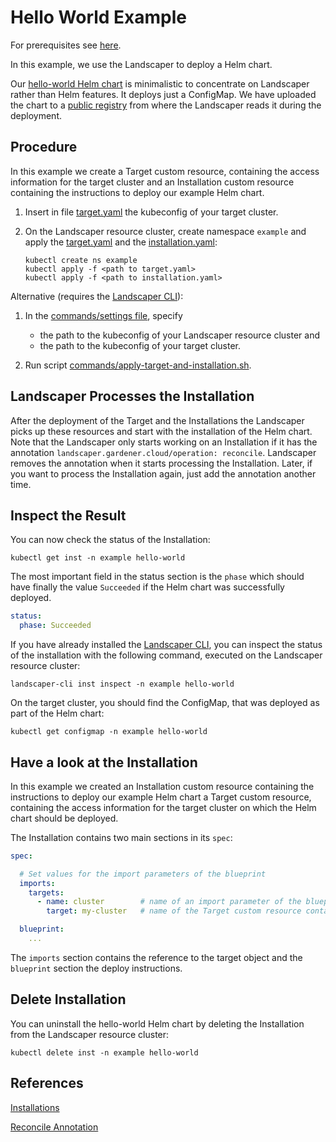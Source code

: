 # Hello World Example

For prerequisites see [here](../../README.md#prerequisites-and-basic-definitions).

In this example, we use the Landscaper to deploy a Helm chart.

Our [hello-world Helm chart](chart/hello-world) is minimalistic to concentrate on Landscaper rather than Helm features. 
It deploys just a ConfigMap. We have uploaded the chart to a 
[public registry](https://eu.gcr.io/gardener-project/landscaper/examples/charts/hello-world:1.0.0) from where the Landscaper 
reads it during the deployment.

## Procedure

In this example we create a Target custom resource, containing the access information for the target cluster and an
Installation custom resource containing the instructions to deploy our example Helm chart. 

1. Insert in file [target.yaml](installation/target.yaml) the kubeconfig of your target cluster.

2. On the Landscaper resource cluster, create namespace `example` and apply 
   the [target.yaml](installation/target.yaml) and the [installation.yaml](installation/installation.yaml):
   
   ```shell
   kubectl create ns example
   kubectl apply -f <path to target.yaml>
   kubectl apply -f <path to installation.yaml>
   ```

Alternative (requires the [Landscaper CLI](https://github.com/gardener/landscapercli)):

1. In the [commands/settings file](./commands/settings), specify 
   - the path to the kubeconfig of your Landscaper resource cluster and
   - the path to the kubeconfig of your target cluster.

2. Run script [commands/apply-target-and-installation.sh](./commands/apply-target-and-installation.sh).

## Landscaper Processes the Installation

After the deployment of the Target and the Installations the Landscaper picks up these resources and start with
the installation of the Helm chart. Note that the Landscaper only starts working on an Installation if it has the 
annotation `landscaper.gardener.cloud/operation: reconcile`. Landscaper removes the annotation when it starts processing
the Installation. Later, if you want to process the Installation again, just add the annotation another time.


## Inspect the Result

You can now check the status of the Installation:

```shell
kubectl get inst -n example hello-world
```

The most important field in the status section is the `phase` which should have finally the value `Succeeded` if the
Helm chart was successfully deployed.

```yaml
status:
  phase: Succeeded
```

If you have already installed the [Landscaper CLI](https://github.com/gardener/landscapercli), 
you can inspect the status of the installation with the following command, executed on the Landscaper resource cluster:

```shell
landscaper-cli inst inspect -n example hello-world
```

On the target cluster, you should find the ConfigMap, that was deployed as part of the Helm chart:

```shell
kubectl get configmap -n example hello-world
```

## Have a look at the Installation

In this example we created an Installation custom resource containing the instructions to deploy our example Helm chart
a Target custom resource, containing the access information for the target cluster on which the Helm chart should be 
deployed. 

The Installation contains two main sections in its `spec`:

```yaml
spec:

  # Set values for the import parameters of the blueprint
  imports:
    targets:
      - name: cluster        # name of an import parameter of the blueprint
        target: my-cluster   # name of the Target custom resource containing the kubeconfig of the target cluster

  blueprint:
    ...
```

The `imports` section contains the reference to the target object and the `blueprint` section the deploy instructions.


## Delete Installation

You can uninstall the hello-world Helm chart by deleting the Installation from the Landscaper resource cluster:

```shell
kubectl delete inst -n example hello-world
```


## References

[Installations](../../usage/Installations.md)

[Reconcile Annotation](../../usage/Annotations.md#reconcile-annotation)
